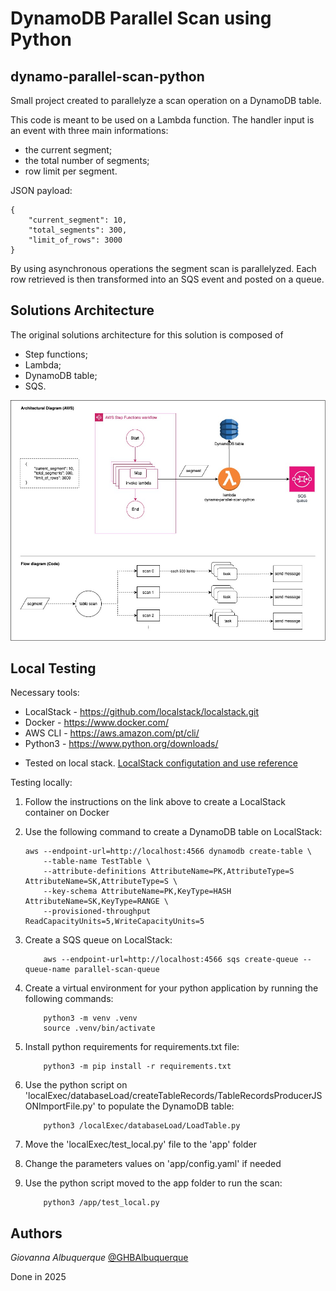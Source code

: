 # DynamoDB Parallel Scan using Python
## dynamo-parallel-scan-python

Small project created to parallelyze a scan operation on a DynamoDB table. 

This code is meant to be used on a Lambda function. The handler input is an event with three main informations:

- the current segment;
- the total number of segments;
- row limit per segment.

JSON payload:
```
{
	"current_segment": 10,
	"total_segments": 300,
	"limit_of_rows": 3000
}
```

By using asynchronous operations the segment scan is parallelyzed. Each row retrieved is then transformed into an SQS event and posted on a queue.

## Solutions Architecture

The original solutions architecture for this solution is composed of 
- Step functions;
- Lambda;
- DynamoDB table;
- SQS.

![ArchitecturalDiagram](misc/ParallelDynamoScan.jpg)

## Local Testing

Necessary tools:

+ LocalStack - https://github.com/localstack/localstack.git
+ Docker - https://www.docker.com/
+ AWS CLI - https://aws.amazon.com/pt/cli/
+ Python3 - https://www.python.org/downloads/

* Tested on local stack.
[LocalStack configutation and use reference](https://alcantara-afonso.medium.com/localstack-aws-in-your-machine-and-for-free-its-a-dream-come-true-94437dc1c48)

Testing locally:
1) Follow the instructions on the link above to create a LocalStack container on Docker
2) Use the following command to create a DynamoDB table on LocalStack:
    ```
    aws --endpoint-url=http://localhost:4566 dynamodb create-table \
        --table-name TestTable \
        --attribute-definitions AttributeName=PK,AttributeType=S AttributeName=SK,AttributeType=S \
        --key-schema AttributeName=PK,KeyType=HASH AttributeName=SK,KeyType=RANGE \
        --provisioned-throughput ReadCapacityUnits=5,WriteCapacityUnits=5
    ```
3) Create a SQS queue on LocalStack:
    ```
        aws --endpoint-url=http://localhost:4566 sqs create-queue --queue-name parallel-scan-queue
    ```

4) Create a virtual environment for your python application by running the following commands:
    ```
        python3 -m venv .venv
        source .venv/bin/activate
    ```
5) Install python requirements for requirements.txt file:
    ```
        python3 -m pip install -r requirements.txt
    ```
6) Use the python script on 'localExec/databaseLoad/createTableRecords/TableRecordsProducerJSONImportFile.py' to populate the DynamoDB table:
    ```
        python3 /localExec/databaseLoad/LoadTable.py
    ```
7) Move the 'localExec/test_local.py' file to the 'app' folder
8) Change the parameters values on 'app/config.yaml' if needed
9) Use the python script moved to the app folder to run the scan:
    ```
        python3 /app/test_local.py
    ```


## Authors

*Giovanna Albuquerque* [@GHBAlbuquerque](https://github.com/GHBAlbuquerque)

Done in 2025
